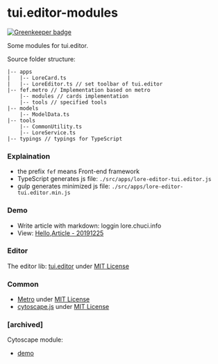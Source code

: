 # tui.editor-modules

[![Greenkeeper badge](https://badges.greenkeeper.io/tunaltd/tui.editor-modules.svg)](https://greenkeeper.io/)

Some modules for tui.editor.

Source folder structure:  

    |-- apps
    |   |-- LoreCard.ts
    |   |-- LoreEditor.ts // set toolbar of tui.editor
    |-- fef.metro // Implementation based on metro
        |-- modules // cards implementation
        |-- tools // specified tools
    |-- models
        |-- ModelData.ts
    |-- tools
        |-- CommonUtility.ts
        |-- LoreService.ts
    |-- typings // typings for TypeScript

### Explaination
* the prefix `fef` means Front-end framework
* TypeScript generates js file: `./src/apps/lore-editor-tui.editor.js`
* gulp generates minimized js file: `./src/apps/lore-editor-tui.editor.min.js`

### Demo
* Write article with markdown: loggin lore.chuci.info
* View: [Hello,Article - 20191225](https://taurenshaman.github.io/articles/2019.html)

### Editor
The editor lib: [tui.editor](https://github.com/nhn/tui.editor) under [MIT License](https://github.com/nhn/tui.editor/blob/master/LICENSE)

### Common
* [Metro](https://github.com/olton/Metro-UI-CSS) under [MIT License](https://github.com/olton/Metro-UI-CSS/blob/master/LICENSE)
* [cytoscape.js](https://github.com/cytoscape/cytoscape.js) under [MIT License](https://github.com/cytoscape/cytoscape.js/blob/unstable/LICENSE)

### [archived]
Cytoscape module:  
* [demo](http://taurenshaman.github.io/tui.editor+cytoscape.html)
